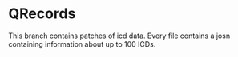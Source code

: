 # QRecords
This branch contains patches of icd data. Every file contains a josn containing information about up to 100 ICDs.